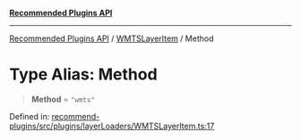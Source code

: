 [**Recommended Plugins API**](../../../../README.md)

***

[Recommended Plugins API](../../../../README.md) / [WMTSLayerItem](../README.md) / Method

# Type Alias: Method

> **Method** = `"wmts"`

Defined in: [recommend-plugins/src/plugins/layerLoaders/WMTSLayerItem.ts:17](https://github.com/dde-platform/dde-earth/blob/6072ab445eaffdb7776cf25b1239af6bc27166a4/packages/recommend-plugins/src/plugins/layerLoaders/WMTSLayerItem.ts#L17)
